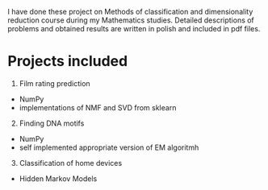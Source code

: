 I have done these project on Methods of classification and dimensionality reduction course during my Mathematics studies. Detailed descriptions of problems and obtained results are written in polish and included in pdf files. 

# Projects included

1. Film rating prediction
- NumPy
- implementations of NMF and SVD from sklearn
2. Finding DNA motifs
- NumPy
- self implemented appropriate version of EM algoritmh
3. Classification of home devices
- Hidden Markov Models
